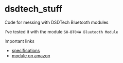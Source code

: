 # dsdtech_stuff
Code for messing with DSDTech Bluetooth modules


I've tested it with the module `SH-BT04A Bluetooth Module`

Important links
- [specifications](https://www.deshide.com/product-details.html?pid=305081&_t=1661840377)
- [module on amazon](https://www.amazon.com/DSD-TECH-Channels-Bluetooth-Compatible/dp/B07GFH5J96)
